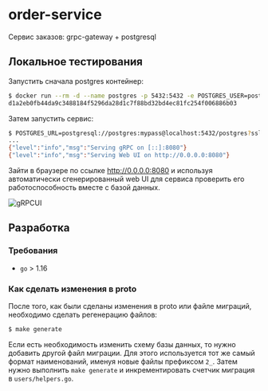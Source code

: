 # order-service
Сервис заказов: grpc-gateway + postgresql

## Локальное тестирования

Запустить сначала postgres контейнер:

```bash
$ docker run --rm -d --name postgres -p 5432:5432 -e POSTGRES_USER=postgres -e POSTGRES_PASSWORD=mypass -e POSTGRES_DB=postgres postgres:13
d1a2eb0fb44da9c3488184f5296da28d1c7f88bd32bd4ec81fc254f006886b03
```

Затем запустить сервис:

```bash
$ POSTGRES_URL=postgresql://postgres:mypass@localhost:5432/postgres?sslmode=disable go run main.go
...
{"level":"info","msg":"Serving gRPC on [::]:8080"}
{"level":"info","msg":"Serving Web UI on http://0.0.0.0:8080"}
```

Зайти в браузере по ссылке http://0.0.0.0:8080 и используя автоматически сгенерированный web UI для сервиса проверить его работоспособность вместе с  базой данных.

![gRPCUI](./grpcui.png)

## Разработка

### Требования

* `go` > 1.16

### Как сделать изменения в proto

После того, как были сделаны изменения в proto или файле миграций, необходимо сделать регенерацию файлов:

```bash
$ make generate
```

Если есть необходимость изменить схему базы данных, то нужно добавить другой файл миграции.
Для этого используется тот же самый формат наименований, именуя новые файлы префиксом `2_`. Затем нужно выполнить
 `make generate` и инкрементировать счетчик миграция в `users/helpers.go`.
